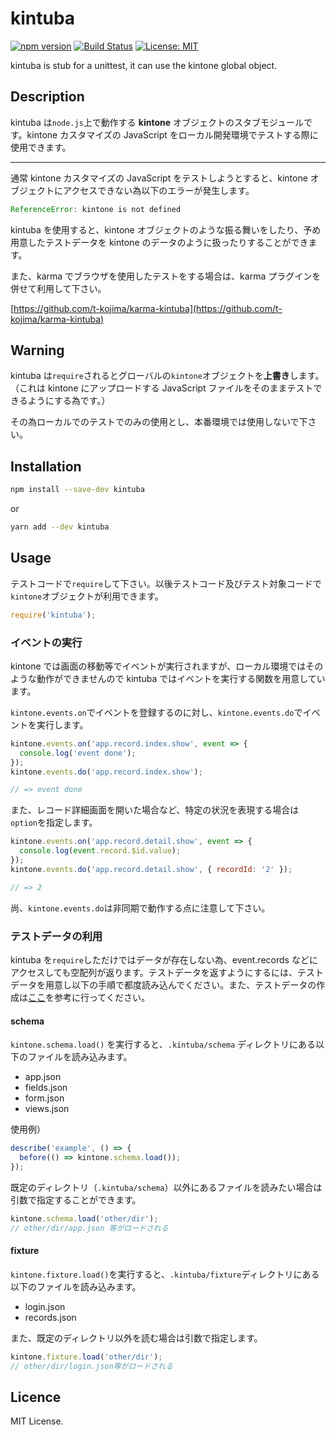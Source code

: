 # kintuba

[![npm version](https://badge.fury.io/js/kintuba.svg)](https://badge.fury.io/js/kintuba)
[![Build Status](https://secure.travis-ci.org/t-kojima/kintuba.png?branch=master)](http://travis-ci.org/t-kojima/kintuba)
[![License: MIT](https://img.shields.io/badge/License-MIT-yellow.svg)](https://opensource.org/licenses/MIT)

kintuba is stub for a unittest, it can use the kintone global object.

## Description

kintuba は`node.js`上で動作する **kintone** オブジェクトのスタブモジュールです。kintone カスタマイズの JavaScript をローカル開発環境でテストする際に使用できます。

---

通常 kintone カスタマイズの JavaScript をテストしようとすると、kintone オブジェクトにアクセスできない為以下のエラーが発生します。

```js
ReferenceError: kintone is not defined
```

kintuba を使用すると、kintone オブジェクトのような振る舞いをしたり、予め用意したテストデータを kintone のデータのように扱ったりすることができます。

また、karma でブラウザを使用したテストをする場合は、karma プラグインを併せて利用して下さい。

[https://github.com/t-kojima/karma-kintuba](https://github.com/t-kojima/karma-kintuba)

## Warning

kintuba は`require`されるとグローバルの`kintone`オブジェクトを**上書き**します。（これは kintone にアップロードする JavaScript ファイルをそのままテストできるようにする為です。）

その為ローカルでのテストでのみの使用とし、本番環境では使用しないで下さい。

## Installation

```bash
npm install --save-dev kintuba
```

or

```bash
yarn add --dev kintuba
```

## Usage

テストコードで`require`して下さい。以後テストコード及びテスト対象コードで`kintone`オブジェクトが利用できます。

```javascript
require('kintuba');
```

### イベントの実行

kintone では画面の移動等でイベントが実行されますが、ローカル環境ではそのような動作ができませんので kintuba ではイベントを実行する関数を用意しています。

`kintone.events.on`でイベントを登録するのに対し、`kintone.events.do`でイベントを実行します。

```js
kintone.events.on('app.record.index.show', event => {
  console.log('event done');
});
kintone.events.do('app.record.index.show');

// => event done
```

また、レコード詳細画面を開いた場合など、特定の状況を表現する場合は`option`を指定します。

```js
kintone.events.on('app.record.detail.show', event => {
  console.log(event.record.$id.value);
});
kintone.events.do('app.record.detail.show', { recordId: '2' });

// => 2
```

尚、`kintone.events.do`は非同期で動作する点に注意して下さい。

### テストデータの利用

kintuba を`require`しただけではデータが存在しない為、event.records などにアクセスしても空配列が返ります。テストデータを返すようにするには、テストデータを用意し以下の手順で都度読み込んでください。また、テストデータの作成は[ここ](https://github.com/t-kojima/kintuba/blob/master/docs/Commands.md)を参考に行ってください。

#### schema

`kintone.schema.load()` を実行すると、`.kintuba/schema` ディレクトリにある以下のファイルを読み込みます。

* app.json
* fields.json
* form.json
* views.json

使用例）

```js
describe('example', () => {
  before(() => kintone.schema.load());
});
```

既定のディレクトリ（`.kintuba/schema`）以外にあるファイルを読みたい場合は引数で指定することができます。

```js
kintone.schema.load('other/dir');
// other/dir/app.json 等がロードされる
```

#### fixture

`kintone.fixture.load()`を実行すると、`.kintuba/fixture`ディレクトリにある以下のファイルを読み込みます。

* login.json
* records.json

また、既定のディレクトリ以外を読む場合は引数で指定します。

```js
kintone.fixture.load('other/dir');
// other/dir/login.json等がロードされる
```

## Licence

MIT License.
